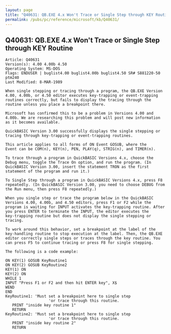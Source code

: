 ```yaml
---
layout: page
title: "Q40631: QB.EXE 4.x Won't Trace or Single Step through KEY Routine"
permalink: /pubs/pc/reference/microsoft/kb/Q40631/
---
```


## Q40631: QB.EXE 4.x Won't Trace or Single Step through KEY Routine

	Article: Q40631
	Version(s): 4.00 4.00b 4.50
	Operating System: MS-DOS
	Flags: ENDUSER | buglist4.00 buglist4.00b buglist4.50 SR# S881220-50 ptm240
	Last Modified: 8-MAR-1989
	
	When single stepping or tracing through a program, the QB.EXE Version
	4.00, 4.00b, or 4.50 editor executes key-trapping or event-trapping
	routines correctly, but fails to display the tracing through the
	routine unless you place a breakpoint there.
	
	Microsoft has confirmed this to be a problem in Versions 4.00 and
	4.00b. We are researching this problem and will post new information
	as it becomes available.
	
	QuickBASIC Version 3.00 successfully displays the single stepping or
	tracing through key-trapping or event-trapping routines.
	
	This article applies to all forms of ON Event GOSUB, where the
	Event can be COM(n), KEY(n), PEN, PLAY(q), STRIG(n), and TIMER(n).
	
	To trace through a program in QuickBASIC Versions 4.x, choose the
	Debug menu, toggle the Trace On option, and run the program. (In
	QuickBASIC Version 3.00, insert the statement TRON as the first
	statement of the program and run it.)
	
	To Single Step through a program in QuickBASIC Versions 4.x, press F8
	repeatedly. (In QuickBASIC Version 3.00, you need to choose DEBUG from
	the Run menu, then press F8 repeatedly.)
	
	When you single step or trace the program below in the QuickBASIC
	Versions 4.00, 4.00b, and 4.50 editors, press F1 or F2 while the
	program is waiting for INPUT activates the key-trapping routine. After
	you press ENTER to terminate the INPUT, the editor executes the
	key-trapping routine but does not display the single stepping or
	tracing.
	
	To work around this behavior, set a breakpoint at the label of the
	key-handling routine to stop execution at the label. Then, the QB.EXE
	editor correctly single steps or traces through the key routine. You
	can press F5 to continue tracing or press F8 for single stepping.
	
	The following is a code example:
	
	ON KEY(1) GOSUB KeyRoutine1
	ON KEY(2) GOSUB KeyRoutine2
	KEY(1) ON
	KEY(2) ON
	WHILE 1
	INPUT "Press F1 or F2 and then hit ENTER key", X$
	WEND
	END
	KeyRoutine1: 'Must set a breakpoint here to single step
	                   'or trace through this routine.
	   PRINT "inside key routine 1"
	   RETURN
	KeyRoutine2: 'Must set a breakpoint here to single step
	                   'or trace through this routine.
	   PRINT "inside key routine 2"
	   RETURN

